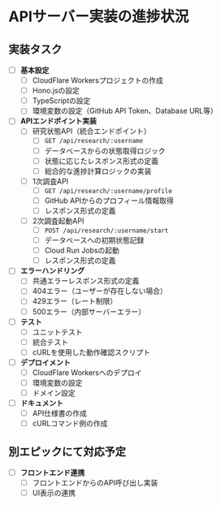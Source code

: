 # APIサーバー実装の進捗状況

## 実装タスク

- [ ] **基本設定**
  - [ ] CloudFlare Workersプロジェクトの作成
  - [ ] Hono.jsの設定
  - [ ] TypeScriptの設定
  - [ ] 環境変数の設定（GitHub API Token、Database URL等）

- [ ] **APIエンドポイント実装**
  - [ ] 研究状態API（統合エンドポイント）
    - [ ] `GET /api/research/:username`
    - [ ] データベースからの状態取得ロジック
    - [ ] 状態に応じたレスポンス形式の定義
    - [ ] 総合的な進捗計算ロジックの実装
  - [ ] 1次調査API
    - [ ] `GET /api/research/:username/profile`
    - [ ] GitHub APIからのプロフィール情報取得
    - [ ] レスポンス形式の定義
  - [ ] 2次調査起動API
    - [ ] `POST /api/research/:username/start`
    - [ ] データベースへの初期状態記録
    - [ ] Cloud Run Jobsの起動
    - [ ] レスポンス形式の定義

- [ ] **エラーハンドリング**
  - [ ] 共通エラーレスポンス形式の定義
  - [ ] 404エラー（ユーザーが存在しない場合）
  - [ ] 429エラー（レート制限）
  - [ ] 500エラー（内部サーバーエラー）

- [ ] **テスト**
  - [ ] ユニットテスト
  - [ ] 統合テスト
  - [ ] cURLを使用した動作確認スクリプト

- [ ] **デプロイメント**
  - [ ] CloudFlare Workersへのデプロイ
  - [ ] 環境変数の設定
  - [ ] ドメイン設定

- [ ] **ドキュメント**
  - [ ] API仕様書の作成
  - [ ] cURLコマンド例の作成

## 別エピックにて対応予定

- [ ] **フロントエンド連携**
  - [ ] フロントエンドからのAPI呼び出し実装
  - [ ] UI表示の連携